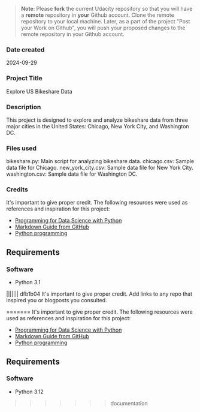 >**Note**: Please **fork** the current Udacity repository so that you will have a **remote** repository in **your** Github account. Clone the remote repository to your local machine. Later, as a part of the project "Post your Work on Github", you will push your proposed changes to the remote repository in your Github account.

### Date created

2024-09-29
### Project Title
Explore US Bikeshare Data

### Description
This project is designed to explore and analyze bikeshare data from three major cities in the United States: Chicago, New York City, and Washington DC.  

### Files used
bikeshare.py: Main script for analyzing bikeshare data.
chicago.csv: Sample data file for Chicago.
new_york_city.csv: Sample data file for New York City.
washington.csv: Sample data file for Washington DC.


### Credits
It's important to give proper credit. The following resources were used as references and inspiration for this project:
- [Programming for Data Science with Python](https://www.udacity.com/enrollment/nd104)
- [Markdown Guide from GitHub](https://docs.github.com/en/get-started/writing-on-github/getting-started-with-writing-and-formatting-on-github/basic-writing-and-formatting-syntax)
- [Python programming](https://docs.python.org/zh-cn/3/tutorial/index.html)
## Requirements
### Software
- Python 3.1


||||||| dfb1b04
It's important to give proper credit. Add links to any repo that inspired you or blogposts you consulted.

=======
It's important to give proper credit. The following resources were used as references and inspiration for this project:
- [Programming for Data Science with Python](https://www.udacity.com/enrollment/nd104)
- [Markdown Guide from GitHub](https://docs.github.com/en/get-started/writing-on-github/getting-started-with-writing-and-formatting-on-github/basic-writing-and-formatting-syntax)
- [Python programming](https://docs.python.org/zh-cn/3/tutorial/index.html)
## Requirements
### Software
- Python 3.12
>>>>>>> documentation
